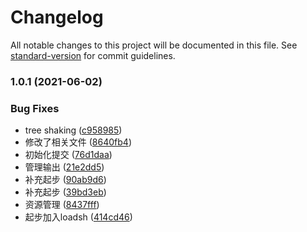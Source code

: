 # Changelog

All notable changes to this project will be documented in this file. See [standard-version](https://github.com/conventional-changelog/standard-version) for commit guidelines.

### 1.0.1 (2021-06-02)


### Bug Fixes

* tree shaking ([c958985](https://github.com/mimanghuilang/webpack-study/commit/c9589856d0292429e33792bf75b850988318442a))
* 修改了相关文件 ([8640fb4](https://github.com/mimanghuilang/webpack-study/commit/8640fb48b754442f05462a1027fd53db68bc1978))
* 初始化提交 ([76d1daa](https://github.com/mimanghuilang/webpack-study/commit/76d1daa8cffabecd883022cc398cfe07143a1e2f))
* 管理输出 ([21e2dd5](https://github.com/mimanghuilang/webpack-study/commit/21e2dd5fd5d492c564b401d7d4c813ece0d676eb))
* 补充起步 ([90ab9d6](https://github.com/mimanghuilang/webpack-study/commit/90ab9d6459b90dab2c4926b05c482ac79467730f))
* 补充起步 ([39bd3eb](https://github.com/mimanghuilang/webpack-study/commit/39bd3ebd6ebd08b93cc91fb64e0a2f8c6825a80e))
* 资源管理 ([8437fff](https://github.com/mimanghuilang/webpack-study/commit/8437fff3c775db66c57a95a2571d91c786cf68b1))
* 起步加入loadsh ([414cd46](https://github.com/mimanghuilang/webpack-study/commit/414cd4692141d339b548e29d631b7599e9a68014))

